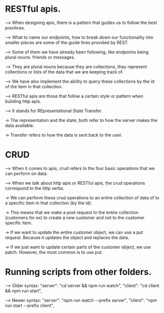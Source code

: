 # RESTful apis.

--> When designing apis, there is a pattern that guides us to follow the best practices.

--> What to name our endpoints, how to break down our functionality into smaller pieces are some of the guide lines provided by REST.

--> Some of them we have already been following, like endpoints being plural nouns. friends or messages.

--> They are plural nouns because they are collections, they represent collections or lists of the data that we are keeping track of.

--> We have also implement the ability to query these collections by the id of the item in that collection.

--> RESTful apis are those that follow a certain style or pattern when building http apis.

--> It stands for REpresentational State Transfer.

-> The representation and the state, both refer to how the server makes the data available.

-> Transfer refers to how the data is sent back to the user.

# CRUD

--> When it comes to apis, crud refers to the four basic operations that we can perform on data.

--> When we talk about http apis or RESTful apis, the crud operations correspond to the http verbs.

-> We can perform these crud operations to an entire collection of data of to a specific item in that collection (by the id).

-> This means that we make a post request to the entire collection (customers for ex) to create a new customer and not to the customer specific item.

-> If we want to update the entire customer object, we can use a put request. Because it updates the object and replaces the data.

-> If we just want to update certain parts of the customer object, we use patch. However, the most common is to use put.

# Running scripts from other folders.

--> Older syntax:
"server": "cd server && npm run watch",
"client": "cd client && npm run start",

--> Newer syntax:
"server": "npm run watch --prefix server",
"client": "npm run start --prefix client",
